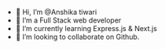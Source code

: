 - 👋 Hi, I’m @Anshika tiwari
- 👀 I’m a Full Stack web developer
- 🌱 I’m currently learning Express.js & Next.js
- 💞️ I’m looking to collaborate on Github.

<!---
Anshika-9-tiwari/Anshika-9-tiwari is a ✨ special ✨ repository because its `README.md` (this file) appears on your GitHub profile.
You can click the Preview link to take a look at your changes.
--->
